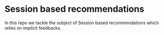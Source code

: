 # Session based recommendations
In this repo we tackle the subject of Session based recommendations which relies on implicit feedbacks.
